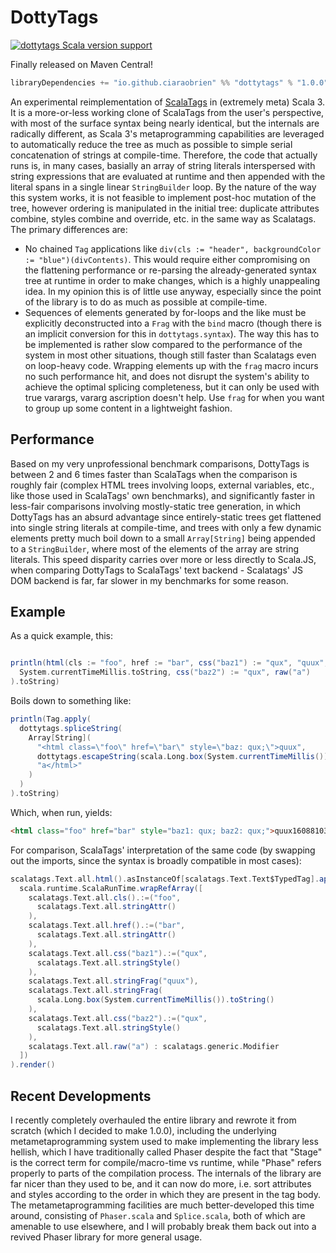 # DottyTags
[![dottytags Scala version support](https://index.scala-lang.org/ciaraobrien/dottytags/dottytags/latest-by-scala-version.svg)](https://index.scala-lang.org/ciaraobrien/dottytags/dottytags)

Finally released on Maven Central!
```scala
libraryDependencies += "io.github.ciaraobrien" %% "dottytags" % "1.0.0"
```

An experimental reimplementation of [ScalaTags](https://com-lihaoyi.github.io/scalatags/) in (extremely meta) Scala 3. It is a more-or-less working clone of
ScalaTags from the user's perspective, with most of the surface syntax being nearly identical, but the internals are radically different, as Scala 3's 
metaprogramming capabilities are leveraged to automatically reduce the tree as much as possible to simple serial concatenation of strings at compile-time. 
Therefore, the code that actually runs is, in many cases, basially an array of string literals interspersed with string expressions that are evaluated at runtime 
and then appended with the literal spans in a single linear `StringBuilder` loop. By the nature of the way this system works, it is not feasible to implement
post-hoc mutation of the tree, however ordering is manipulated in the initial tree: duplicate attributes combine, styles combine and override, etc. in
the same way as Scalatags. The primary differences are:

* No chained `Tag` applications like `div(cls := "header", backgroundColor := "blue")(divContents)`. This would require either compromising on the flattening performance
  or re-parsing the already-generated syntax tree at runtime in order to make changes, which is a highly unappealing idea. In my opinion this is of little use anyway,
  especially since the point of the library is to do as much as possible at compile-time.
* Sequences of elements generated by for-loops and the like must be explicitly deconstructed into a `Frag` with the `bind` macro (though there is an implicit conversion for
  this in `dottytags.syntax`). The way this has to be implemented is rather slow compared to the performance of the system in most other situations, though still faster than 
  Scalatags even on loop-heavy code. Wrapping elements up with the `frag` macro incurs no such performance hit, and does not disrupt the system's ability to achieve the optimal
  splicing completeness, but it can only be used with true varargs, vararg ascription doesn't help. Use `frag` for when you want to group up some content in a lightweight fashion.

## Performance
Based on my very unprofessional benchmark comparisons, DottyTags is between 2 and 6 times faster than ScalaTags when
the comparison is roughly fair (complex HTML trees involving loops, external variables, etc., like those used in ScalaTags'
own benchmarks), and significantly faster in less-fair comparisons involving mostly-static tree generation, in which DottyTags has an absurd advantage
since entirely-static trees get flattened into single string literals at compile-time, and trees with only a few dynamic elements pretty much boil down to
a small `Array[String]` being appended to a `StringBuilder`, where most of the elements of the array are string literals. This speed disparity carries over more or
less directly to Scala.JS, when comparing DottyTags to ScalaTags' text backend - Scalatags' JS DOM backend is far, far slower in my benchmarks for some reason.

## Example
As a quick example, this:

```scala

println(html(cls := "foo", href := "bar", css("baz1") := "qux", "quux",
  System.currentTimeMillis.toString, css("baz2") := "qux", raw("a")
).toString)
```
Boils down to something like:
```scala
println(Tag.apply(
  dottytags.spliceString(
    Array[String](
      "<html class=\"foo\" href=\"bar\" style=\"baz: qux;\">quux",
      dottytags.escapeString(scala.Long.box(System.currentTimeMillis()).toString()), 
      "a</html>"
    )
  )
).toString)
```
Which, when run, yields:
```html
<html class="foo" href="bar" style="baz1: qux; baz2: qux;">quux1608810396295a</html>
```
For comparison, ScalaTags' interpretation of the same code (by swapping out the imports, since the syntax is broadly compatible in most cases):
```scala
scalatags.Text.all.html().asInstanceOf[scalatags.Text.Text$TypedTag].apply(
  scala.runtime.ScalaRunTime.wrapRefArray([
    scalatags.Text.all.cls().:=("foo",
      scalatags.Text.all.stringAttr()
    ),
    scalatags.Text.all.href().:=("bar",
      scalatags.Text.all.stringAttr()
    ),
    scalatags.Text.all.css("baz1").:=("qux",
      scalatags.Text.all.stringStyle()
    ),
    scalatags.Text.all.stringFrag("quux"),
    scalatags.Text.all.stringFrag(
      scala.Long.box(System.currentTimeMillis()).toString()
    ),
    scalatags.Text.all.css("baz2").:=("qux",
      scalatags.Text.all.stringStyle()
    ),
    scalatags.Text.all.raw("a") : scalatags.generic.Modifier
  ])
).render()
```

## Recent Developments
I recently completely overhauled the entire library and rewrote it from scratch (which I decided to make 1.0.0), including the 
underlying metametaprogramming system used to make implementing the library less hellish, which I have traditionally called Phaser
despite the fact that "Stage" is the correct term for compile/macro-time vs runtime, while "Phase" refers properly to parts of the 
compilation process. The internals of the library are far nicer than they used to be, and it can now do more, i.e. sort attributes 
and styles according to the order in which they are present in the tag body. The metametaprogramming facilities are much better-developed 
this time around, consisting of `Phaser.scala` and `Splice.scala`, both of which are amenable to use elsewhere, and I will probably 
break them back out into a revived Phaser library for more general usage.
